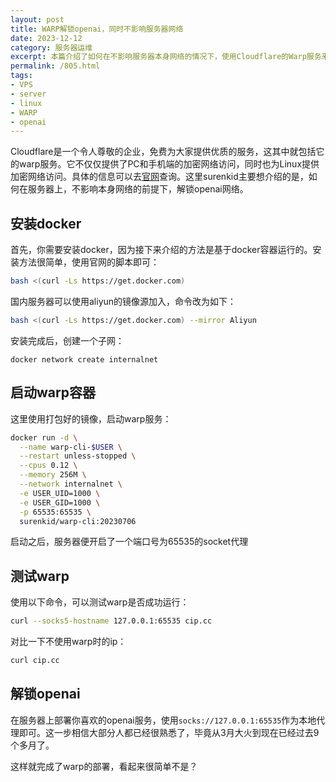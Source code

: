 ```yaml
---
layout: post
title: WARP解锁openai，同时不影响服务器网络
date: 2023-12-12
category: 服务器运维
excerpt: 本篇介绍了如何在不影响服务器本身网络的情况下，使用Cloudflare的Warp服务来安全访问网络和解锁OpenAI服务。内容包括安装Docker并配置Docker子网，使用Docker镜像启动Warp服务，以及测试Warp服务是否成功运行等。
permalink: /805.html
tags:
- VPS
- server
- linux
- WARP
- openai
---
```


Cloudflare是一个令人尊敬的企业，免费为大家提供优质的服务，这其中就包括它的warp服务。它不仅仅提供了PC和手机端的加密网络访问，同时也为Linux提供加密网络访问。具体的信息可以去[官网](https://1.1.1.1/)查询。这里surenkid主要想介绍的是，如何在服务器上，不影响本身网络的前提下，解锁openai网络。

## 安装docker

首先，你需要安装docker，因为接下来介绍的方法是基于docker容器运行的。安装方法很简单，使用官网的脚本即可：

```bash
bash <(curl -Ls https://get.docker.com)
```

国内服务器可以使用aliyun的镜像源加入，命令改为如下：

```bash
bash <(curl -Ls https://get.docker.com) --mirror Aliyun
```

安装完成后，创建一个子网：
```
docker network create internalnet
```

## 启动warp容器

这里使用打包好的镜像，启动warp服务：
```bash
docker run -d \
  --name warp-cli-$USER \
  --restart unless-stopped \
  --cpus 0.12 \
  --memory 256M \
  --network internalnet \
  -e USER_UID=1000 \
  -e USER_GID=1000 \
  -p 65535:65535 \
  surenkid/warp-cli:20230706
```

启动之后，服务器便开启了一个端口号为65535的socket代理

## 测试warp

使用以下命令，可以测试warp是否成功运行：

```bash
curl --socks5-hostname 127.0.0.1:65535 cip.cc
```

对比一下不使用warp时的ip：

```bash
curl cip.cc
```

## 解锁openai

在服务器上部署你喜欢的openai服务，使用`socks://127.0.0.1:65535`作为本地代理即可。这一步相信大部分人都已经很熟悉了，毕竟从3月大火到现在已经过去9个多月了。

这样就完成了warp的部署，看起来很简单不是？